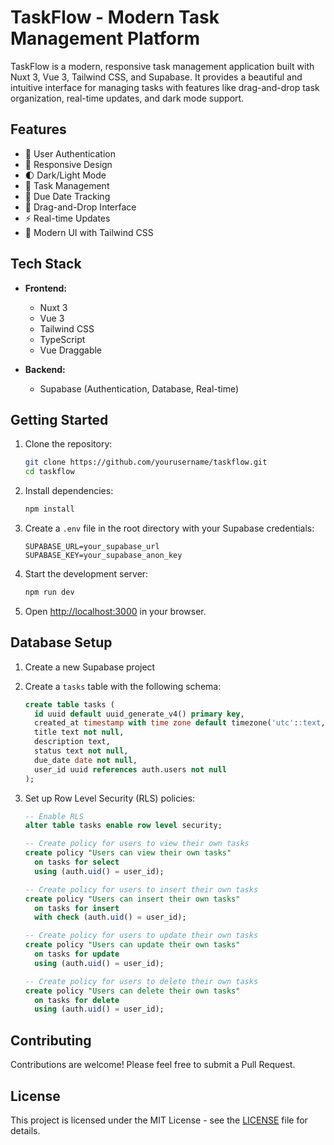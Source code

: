 # TaskFlow - Modern Task Management Platform

TaskFlow is a modern, responsive task management application built with Nuxt 3, Vue 3, Tailwind CSS, and Supabase. It provides a beautiful and intuitive interface for managing tasks with features like drag-and-drop task organization, real-time updates, and dark mode support.

## Features

- 🔐 User Authentication
- 📱 Responsive Design
- 🌓 Dark/Light Mode
- 🎯 Task Management
- 📅 Due Date Tracking
- 🔄 Drag-and-Drop Interface
- ⚡ Real-time Updates
- 🎨 Modern UI with Tailwind CSS

## Tech Stack

- **Frontend:**
  - Nuxt 3
  - Vue 3
  - Tailwind CSS
  - TypeScript
  - Vue Draggable

- **Backend:**
  - Supabase (Authentication, Database, Real-time)

## Getting Started

1. Clone the repository:
   ```bash
   git clone https://github.com/yourusername/taskflow.git
   cd taskflow
   ```

2. Install dependencies:
   ```bash
   npm install
   ```

3. Create a `.env` file in the root directory with your Supabase credentials:
   ```
   SUPABASE_URL=your_supabase_url
   SUPABASE_KEY=your_supabase_anon_key
   ```

4. Start the development server:
   ```bash
   npm run dev
   ```

5. Open [http://localhost:3000](http://localhost:3000) in your browser.

## Database Setup

1. Create a new Supabase project
2. Create a `tasks` table with the following schema:
   ```sql
   create table tasks (
     id uuid default uuid_generate_v4() primary key,
     created_at timestamp with time zone default timezone('utc'::text, now()) not null,
     title text not null,
     description text,
     status text not null,
     due_date date not null,
     user_id uuid references auth.users not null
   );
   ```

3. Set up Row Level Security (RLS) policies:
   ```sql
   -- Enable RLS
   alter table tasks enable row level security;

   -- Create policy for users to view their own tasks
   create policy "Users can view their own tasks"
     on tasks for select
     using (auth.uid() = user_id);

   -- Create policy for users to insert their own tasks
   create policy "Users can insert their own tasks"
     on tasks for insert
     with check (auth.uid() = user_id);

   -- Create policy for users to update their own tasks
   create policy "Users can update their own tasks"
     on tasks for update
     using (auth.uid() = user_id);

   -- Create policy for users to delete their own tasks
   create policy "Users can delete their own tasks"
     on tasks for delete
     using (auth.uid() = user_id);
   ```

## Contributing

Contributions are welcome! Please feel free to submit a Pull Request.

## License

This project is licensed under the MIT License - see the [LICENSE](LICENSE) file for details. 